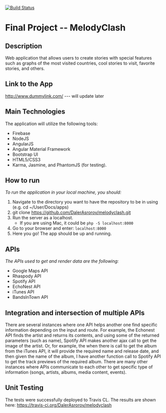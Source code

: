 [![Build Status](https://travis-ci.org/DalerAsrorov/melodyclash.svg)](https://travis-ci.org/DalerAsrorov/melodyclash)


# Final Project -- MelodyClash

## Description
Web application that allows users to create stories with special features such as graphs of the most visited countries, cool stories to visit, favorite stories, and others.

## Link to the App

http://www.dummylink.com/ --- will update later

## Main Technologies
The application will utilize the following tools:
 - Firebase
 - NodeJS
 - AngularJS
 - Angular Material Framework
 - Bootstrap UI
 - HTML5/CSS3
 - Karma, Jasmine, and PhantomJS (for testing).

## How to run
*To run the application in your local machine, you should:*

1. Navigate to the directory you want to have the repository to be in using (e.g. cd ~/User/Docs/apps)
2. git clone https://github.com/DalerAsrorov/melodyclash.git
3. Run the server as a localhost.
   * If you are using Mac, it could be `php -S localhost:8000`  
4. Go to your browser and enter: `localhost:8000`
5. Here you go! The app should be up and running.

## APIs
*The APIs used to get and render data are the following:*
  - Google Maps API
  - Rhaspody API
  - Spotify API
  - EchoNest API
  - iTunes API
  - BandsInTown API

## Integration and intersection of multiple APIs
There are several instances where one API helps another one find specific information depending
on the input and route. For example, the Echonest API finds the artist and returns its contents,
and using some of the returned parameters (such as name), Spotify API makes another ajax call
to get the image of the artist. Or, for example, the when there is call to get the album from
the iTunes API, it will provide the required name and release date, and then given the name
of the album, I have another function call to Spotify API to get the track previews of
the required album. There are many other instances where APIs communicate to each other to
get specific type of information (songs, artists, albums, media content, events).

## Unit Testing

The tests were successfully deployed to Travis CL. The results are shown here: https://travis-ci.org/DalerAsrorov/melodyclash  
